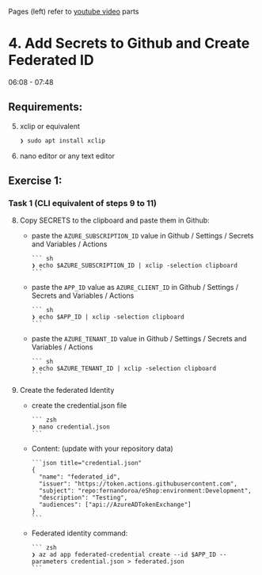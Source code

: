 Pages (left) refer to [youtube video](https://www.youtube.com/watch?v=0jPclM5fALs) parts

# 4. Add Secrets to Github and Create Federated ID

06:08 - 07:48

## Requirements:

5.  xclip or equivalent

    ```sh
    ❯ sudo apt install xclip
    ```

6.  nano editor or any text editor

## Exercise 1:

### Task 1 (CLI equivalent of steps 9 to 11)

8.  Copy SECRETS to the clipboard and paste them in Github:

    - paste the `AZURE_SUBSCRIPTION_ID` value in Github / Settings / Secrets and Variables / Actions

          ``` sh
          ❯ echo $AZURE_SUBSCRIPTION_ID | xclip -selection clipboard
          ```

    - paste the `APP_ID` value as `AZURE_CLIENT_ID` in Github / Settings / Secrets and Variables / Actions

          ``` sh
          ❯ echo $APP_ID | xclip -selection clipboard
          ```

    - paste the `AZURE_TENANT_ID` value in Github / Settings / Secrets and Variables / Actions

          ``` sh
          ❯ echo $AZURE_TENANT_ID | xclip -selection clipboard
          ```

9.  Create the federated Identity

    - create the credential.json file

          ``` zsh
          ❯ nano credential.json
          ```

    - Content: (update with your repository data)

          ```json title="credential.json"
          {
            "name": "federated_id",
            "issuer": "https://token.actions.githubusercontent.com",
            "subject": "repo:fernandoroa/eShop:environment:Development",
            "description": "Testing",
            "audiences": ["api://AzureADTokenExchange"]
          }
          ```

    - Federated identity command:

          ``` zsh
          ❯ az ad app federated-credential create --id $APP_ID --parameters credential.json > federated.json
          ```
